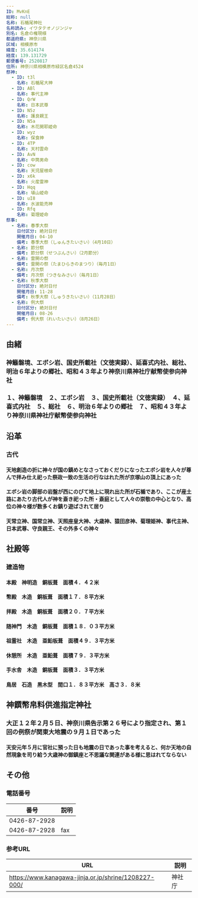 ```yaml
---
ID: MvKnE
総称: null
名称: 石楯尾神社
名称読み: イワタテオノジンジャ
別名: 名倉の権現様
都道府県: 神奈川県
区域: 相模原市
緯度: 35.614174
経度: 139.131729
郵便番号: 2520817
住所: 神奈川県相模原市緑区名倉4524
祭神:
  - ID: t3l
    名称: 石楯尾大神
  - ID: ABl
    名称: 事代主神
  - ID: QrW
    名称: 日本武尊
  - ID: N5z
    名称: 護良親王
  - ID: N5a
    名称: 木花開耶姫命
  - ID: wyz
    名称: 保食神
  - ID: 4TP
    名称: 天村雲命
  - ID: AvN
    名称: 中筒男命
  - ID: cow
    名称: 天児屋根命
  - ID: x6k
    名称: 火産霊神
  - ID: Hqq
    名称: 埴山姫命
  - ID: uI8
    名称: 水波能売神
  - ID: Rfq
    名称: 菊理姫命
祭事:
  - 名称: 春季大祭
    日付区分: 絶対日付
    開催月日: 04-10
    備考: 春季大祭（しゅんきたいさい）（4月10日）
  - 名称: 節分祭
    備考: 節分祭（せつぶんさい）（2月節分）
  - 名称: 霊開の祭
    備考: 霊開の祭（たまひらきのまつり）（毎月1日）
  - 名称: 月次祭
    備考: 月次祭（つきなみさい）（毎月1日）
  - 名称: 秋季大祭
    日付区分: 絶対日付
    開催月日: 11-28
    備考: 秋季大祭（しゅうきたいさい）（11月28日）
  - 名称: 例大祭
    日付区分: 絶対日付
    開催月日: 08-26
    備考: 例大祭（れいたいさい）（8月26日）
---
```


## 由緒

### 神籬磐境、エボシ岩、国史所載社（文徳実録）、延喜式内社、総社、明治６年よりの郷社、昭和４３年より神奈川県神社庁献幣使参向神社

### １、神籬磐境　２、エボシ岩　３、国史所載社（文徳実録）　４、延喜式内社　５、総社　６、明治６年よりの郷社　７、昭和４３年より神奈川県神社庁献幣使参向神社

## 沿革

### 古代

#### 天地創造の折に神々が国の鎮めとなさっておくだりになったエボシ岩を人々が尊んで拝み仕え祀った祭政一致の生活の行なはれた所が京塚山の頂上にあった

#### エボシ岩の脚部の岩盤が西にのびて地上に現れ出た所が石楯であり、ここが産土路にあたり古代人が神を斎き祀った所・斎庭として人々の崇敬の中心となり、高位の神々様が数多くお鎮り遊ばされて居り

#### 天常立神、国常立神、天照座皇大神、大歳神、猿田彦神、菊理姫神、事代主神、日本武尊、守良親王、その外多くの神々

## 社殿等

### 建造物

#### 本殿　神明造　銅板葺　面積４．４２米

#### 幣殿　木造　銅板葺　面積１７．８平方米

#### 拝殿　木造　銅板葺　面積２０．７平方米

#### 随神門　木造　銅板葺　面積１８．０３平方米

#### 祖霊社　木造　亜鉛板葺　面積４９．３平方米

#### 休憩所　木造　亜鉛葺　面積７９．３平方米

#### 手水舎　木造　銅板葺　面積３．３平方米

#### 鳥居　石造　黒木型　間口１．８３平方米　高さ３．８米

## 神饌幣帛料供進指定神社

### 大正１２年２月５日、神奈川県告示第２６号により指定され、第１回の例祭が関東大地震の９月１日であった

#### 天安元年５月に官社に預った日も地震の日であった事を考えると、何か天地の自然現象を司り給う大歳神の御鎮座と不思議な関連がある様に思はれてならない

## その他

### 電話番号

| 番号         | 説明 |
| ------------ | ---- |
| 0426-87-2928 |      |
| 0426-87-2928 | fax  |

### 参考URL

| URL                                                  | 説明   |
| ---------------------------------------------------- | ------ |
| https://www.kanagawa-jinja.or.jp/shrine/1208227-000/ | 神社庁 |
